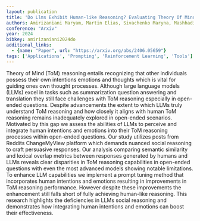 ```yaml
---
layout: publication
title: 'Do Llms Exhibit Human-like Reasoning? Evaluating Theory Of Mind In Llms For Open-ended Responses'
authors: Amirizaniani Maryam, Martin Elias, Sivachenko Maryna, Mashhadi Afra, Shah Chirag
conference: "Arxiv"
year: 2024
bibkey: amirizaniani2024do
additional_links:
  - {name: "Paper", url: "https://arxiv.org/abs/2406.05659"}
tags: ['Applications', 'Prompting', 'Reinforcement Learning', 'Tools']
---
```

Theory of Mind (ToM) reasoning entails recognizing that other individuals possess their own intentions emotions and thoughts which is vital for guiding ones own thought processes. Although large language models (LLMs) excel in tasks such as summarization question answering and translation they still face challenges with ToM reasoning especially in open-ended questions. Despite advancements the extent to which LLMs truly understand ToM reasoning and how closely it aligns with human ToM reasoning remains inadequately explored in open-ended scenarios. Motivated by this gap we assess the abilities of LLMs to perceive and integrate human intentions and emotions into their ToM reasoning processes within open-ended questions. Our study utilizes posts from Reddits ChangeMyView platform which demands nuanced social reasoning to craft persuasive responses. Our analysis comparing semantic similarity and lexical overlap metrics between responses generated by humans and LLMs reveals clear disparities in ToM reasoning capabilities in open-ended questions with even the most advanced models showing notable limitations. To enhance LLM capabilities we implement a prompt tuning method that incorporates human intentions and emotions resulting in improvements in ToM reasoning performance. However despite these improvements the enhancement still falls short of fully achieving human-like reasoning. This research highlights the deficiencies in LLMs social reasoning and demonstrates how integrating human intentions and emotions can boost their effectiveness.
